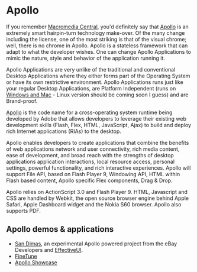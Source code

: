 # Apollo

If you remember <a href="http://www.adobe.com/products/central/">Macromedia Central</a>, you'd definitely say that <a href="http://labs.adobe.com/technologies/apollo/">Apollo</a> is an extremely smart hairpin-turn technology make-over. Of the many change including the license, one of the most striking is that of the visual chrome; well, there is no chrome in Apollo. Apollo is a stateless framework that can adapt to what the developer wishes. One can change Apollo Applications to mimic the nature, style and behavior of the application running it.

Apollo Applications are very unlike of the traditional and conventional Desktop Applications where they either forms part of the Operating System or have its own restrictive environment. Apollo Applications runs just like your regular Desktop Applications, are Platform Independent (runs on <a href="http://labs.adobe.com/downloads/apolloruntime.html">Windows and Mac</a> - Linux version should be coming soon I guess) and are Brand-proof.

<a href="http://labs.adobe.com/technologies/apollo/">Apollo</a> is the code name for a cross-operating system runtime being developed by Adobe that allows developers to leverage their existing web development skills (Flash, Flex, HTML, JavaScript, Ajax) to build and deploy rich Internet applications (RIAs) to the desktop.

Apollo enables developers to create applications that combine the benefits of web applications network and user connectivity, rich media content, ease of development, and broad reach with the strengths of desktop applications application interactions, local resource access, personal settings, powerful functionality, and rich interactive experiences. Apollo will support File API, based on Flash Player 9, Windowing API, HTML within Flash based content, Apollo specific Flex components, Drag & Drop.

Apollo relies on ActionScript 3.0 and Flash Player 9. HTML, Javascript and CSS are handled by Webkit, the open source browser engine behind Apple Safari, Apple Dashboard widget and the Nokia S60 browser. Apollo also supports PDF.

## Apollo demos & applications

- <a href="http://www.adobe.com/devnet/videos/apollo_demo07/">San Dimas</a>, an experimental Apollo powered project from the eBay Developers and <a href="http://www.effectiveui.com/">EffectiveUI</a>.
- <a href="http://www.finetune.com/">FineTune</a>
- <a href="http://labs.adobe.com/showcase/apollo/">Apollo Showcase</a>